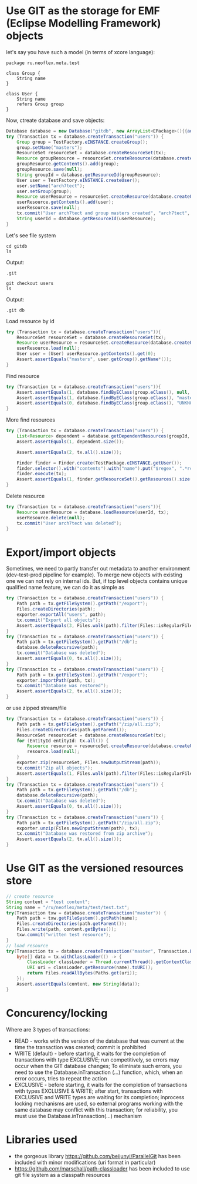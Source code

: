 # Use GIT as the storage for EMF (Eclipse Modelling Framework) objects 
let's say you have such a model (in terms of xcore language):
```xcore
package ru.neoflex.meta.test

class Group {
    String name
}

class User {
    String name
    refers Group group
}

```

Now, ctreate database and save objects:
```java
Database database = new Database("gitdb", new ArrayList<EPackage>(){{add(TestPackage.eINSTANCE);}});
try (Transaction tx = database.createTransaction("users")) {
    Group group = TestFactory.eINSTANCE.createGroup();
    group.setName("masters");
    ResourceSet resourceSet = database.createResourceSet(tx);
    Resource groupResource = resourceSet.createResource(database.createURI(null, null));
    groupResource.getContents().add(group);
    groupResource.save(null);
    String groupId = database.getResourceId(groupResource);
    User user = TestFactory.eINSTANCE.createUser();
    user.setName("arch7tect");
    user.setGroup(group);
    Resource userResource = resourceSet.createResource(database.createURI(null, null));
    userResource.getContents().add(user);
    userResource.save(null);
    tx.commit("User arch7tect and group masters created", "arch7tect", "");
    String userId = database.getResourceId(userResource);
}
```

Let's see file system
```shell script
cd gitdb
ls
```
Output:
```
.git
```
```shell script
git checkout users
ls
```
Output:
```
.git db
```
Load resource by id
```java
try (Transaction tx = database.createTransaction("users")){
    ResourceSet resourceSet = database.createResourceSet(tx);
    Resource userResource = resourceSet.createResource(database.createURI(userId, null));
    userResource.load(null);
    User user = (User) userResource.getContents().get(0);
    Assert.assertEquals("masters", user.getGroup().getName*());
}
```
Find resource
```java
try (Transaction tx = database.createTransaction("users")){
    Assert.assertEquals(1, database.findByEClass(group.eClass(), null, tx).getResources().size());
    Assert.assertEquals(1, database.findByEClass(group.eClass(), "masters", tx).getResources().size());
    Assert.assertEquals(0, database.findByEClass(group.eClass(), "UNKNOWN", tx).getResources().size());
}
```
More find resources
```java
try (Transaction tx = database.createTransaction("users")) {
    List<Resource> dependent = database.getDependentResources(groupId, tx);
    Assert.assertEquals(1, dependent.size());

    Assert.assertEquals(2, tx.all().size());

    Finder finder = Finder.create(TestPackage.eINSTANCE.getUser());
    finder.selector().with("contents").with("name").put("$regex", ".*rch7.*");
    finder.execute(tx);
    Assert.assertEquals(1, finder.getResourceSet().getResources().size());
}
```
Delete resource
```java
try (Transaction tx = database.createTransaction("users")){
    Resource userResource = database.loadResource(userId, tx);
    userResource.delete(null);
    tx.commit("User arch7tect was deleted");
}
```
# Export/import objects
Sometimes, we  need to partly transfer out metadata to another environment 
(dev-test-prod pipeline for example). To merge new objects
with existing one we can not rely on internal ids. But,
if top level objects contains unique qualified name feature,
we can do it as simple as
```java
try (Transaction tx = database.createTransaction("users")) {
    Path path = tx.getFileSystem().getPath("/export");
    Files.createDirectories(path);
    exporter.exportAll("users", path);
    tx.commit("Export all objects");
    Assert.assertEquals(3, Files.walk(path).filter(Files::isRegularFile).count());
}
try (Transaction tx = database.createTransaction("users")) {
    Path path = tx.getFileSystem().getPath("/db");
    database.deleteRecursive(path);
    tx.commit("Database was deleted");
    Assert.assertEquals(0, tx.all().size());
}
try (Transaction tx = database.createTransaction("users")) {
    Path path = tx.getFileSystem().getPath("/export");
    exporter.importPath(path, tx);
    tx.commit("Database was restored");
    Assert.assertEquals(2, tx.all().size());
}
```
or use zipped stream/file
```java
try (Transaction tx = database.createTransaction("users")) {
    Path path = tx.getFileSystem().getPath("/zip/all.zip");
    Files.createDirectories(path.getParent());
    ResourceSet resourceSet = database.createResourceSet(tx);
    for (EntityId entityId: tx.all()) {
        Resource resource = resourceSet.createResource(database.createURI(entityId.getId(), null));
        resource.load(null);
    }
    exporter.zip(resourceSet, Files.newOutputStream(path));
    tx.commit("Zip all objects");
    Assert.assertEquals(1, Files.walk(path).filter(Files::isRegularFile).count());
}
try (Transaction tx = database.createTransaction("users")) {
    Path path = tx.getFileSystem().getPath("/db");
    database.deleteRecursive(path);
    tx.commit("Database was deleted");
    Assert.assertEquals(0, tx.all().size());
}
try (Transaction tx = database.createTransaction("users")) {
    Path path = tx.getFileSystem().getPath("/zip/all.zip");
    exporter.unzip(Files.newInputStream(path), tx);
    tx.commit("Database was restored from zip archive");
    Assert.assertEquals(2, tx.all().size());
}
```
# Use GIT as the versioned resources store
```java
// create resource
String content = "test content";
String name = "/ru/neoflex/meta/test/test.txt";
try(Transaction txw = database.createTransaction("master")) {
    Path path = txw.getFileSystem().getPath(name);
    Files.createDirectories(path.getParent());
    Files.write(path, content.getBytes());
    txw.commit("written test resource");
}
// load resource
try(Transaction tx = database.createTransaction("master", Transaction.LockType.READ)) {
    byte[] data = tx.withClassLoader(() -> {
        ClassLoader classLoader = Thread.currentThread().getContextClassLoader();
        URI uri = classLoader.getResource(name).toURI();
        return Files.readAllBytes(Paths.get(uri));
    });
    Assert.assertEquals(content, new String(data));
}
```
# Concurency/locking
Where are 3 types of transactions:
* READ - works with the version of the database that was current at the time the transaction was created; 
  commit is prohibited
* WRITE (default) - before starting, it waits for the completion of transactions with type EXCLUSIVE; 
  run competitively, so errors may occur when the GIT database changes; 
  To eliminate such errors, you need to use the Database.inTransaction (...) function, which, 
  when an error occurs, tries to repeat the action 
* EXCLUSIVE - before starting, it waits for the completion of transactions with types EXCLUSIVE & WRITE;
  after start, transactions with EXCLUSIVE and WRITE types are waiting for its completion;
  inprocess locking mechanisms are used, 
  so external programs working with the same database may conflict with this transaction;
  for reliability, you must use the Database.inTransaction(...) mechanism
  
# Libraries used
* the gorgeous library https://github.com/beijunyi/ParallelGit 
  has been included with minor modifications (uri format in particular)
* https://github.com/marschall/path-classloader has been included to use 
git file system as a classpath resources